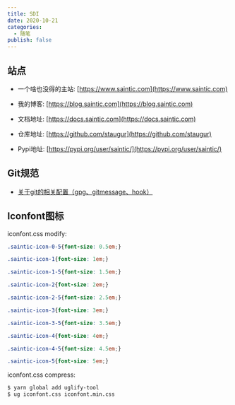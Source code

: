 ```yaml
---
title: SDI
date: 2020-10-21
categories:
  - 随笔
publish: false
---
```


## 站点

- 一个啥也没得的主站: [https://www.saintic.com](https://www.saintic.com)

- 我的博客: [https://blog.saintic.com](https://blog.saintic.com)

- 文档地址: [https://docs.saintic.com](https://docs.saintic.com)

- 仓库地址: [https://github.com/staugur](https://github.com/staugur)

- Pypi地址: [https://pypi.org/user/saintic/](https://pypi.org/user/saintic/)

## Git规范

- [关于git的相关配置（gpg、gitmessage、hook）](/post/git.html)

## Iconfont图标

iconfont.css modify:

```css
.saintic-icon-0-5{font-size: 0.5em;}

.saintic-icon-1{font-size: 1em;}

.saintic-icon-1-5{font-size: 1.5em;}

.saintic-icon-2{font-size: 2em;}

.saintic-icon-2-5{font-size: 2.5em;}

.saintic-icon-3{font-size: 3em;}

.saintic-icon-3-5{font-size: 3.5em;}

.saintic-icon-4{font-size: 4em;}

.saintic-icon-4-5{font-size: 4.5em;}

.saintic-icon-5{font-size: 5em;}
```

iconfont.css compress:

```bash
$ yarn global add uglify-tool
$ ug iconfont.css iconfont.min.css
```
